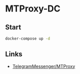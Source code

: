
# MTProxy-DC

## Start

```bash
docker-compose up -d
```

## Links

* [TelegramMessenger/MTProxy](https://github.com/TelegramMessenger/MTProxy)
